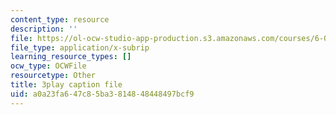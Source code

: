 ```yaml
---
content_type: resource
description: ''
file: https://ol-ocw-studio-app-production.s3.amazonaws.com/courses/6-01sc-introduction-to-electrical-engineering-and-computer-science-i-spring-2011/a0a23fa647c85ba3814848448497bcf9_l0tUtVRhmDs.vtt
file_type: application/x-subrip
learning_resource_types: []
ocw_type: OCWFile
resourcetype: Other
title: 3play caption file
uid: a0a23fa6-47c8-5ba3-8148-48448497bcf9
---
```


